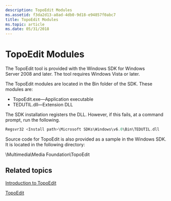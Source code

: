 ```yaml
---
description: TopoEdit Modules
ms.assetid: f3da2d13-a8ad-4db0-9d18-e94857f0abc7
title: TopoEdit Modules
ms.topic: article
ms.date: 05/31/2018
---
```


# TopoEdit Modules

The TopoEdit tool is provided with the Windows SDK for Windows Server 2008 and later. The tool requires Windows Vista or later.

The TopoEdit modules are located in the Bin folder of the SDK. These modules are:

-   TopoEdit.exe—Application executable
-   TEDUTIL.dll—Extension DLL

The SDK installation registers the DLL. However, if this fails, at a command prompt, run the following.


```C++
Regsvr32 <Install path>\Microsoft SDKs\Windows\v6.0\Bin\TEDUTIL.dll
```



Source code for TopoEdit is also provided as a sample in the Windows SDK. It is located in the following directory:

<samples root>\\Multimedia\\Media Foundation\\TopoEdit

## Related topics

<dl> <dt>

[Introduction to TopoEdit](introduction-to-topoedit.md)
</dt> <dt>

[TopoEdit](topoedit.md)
</dt> </dl>

 

 




